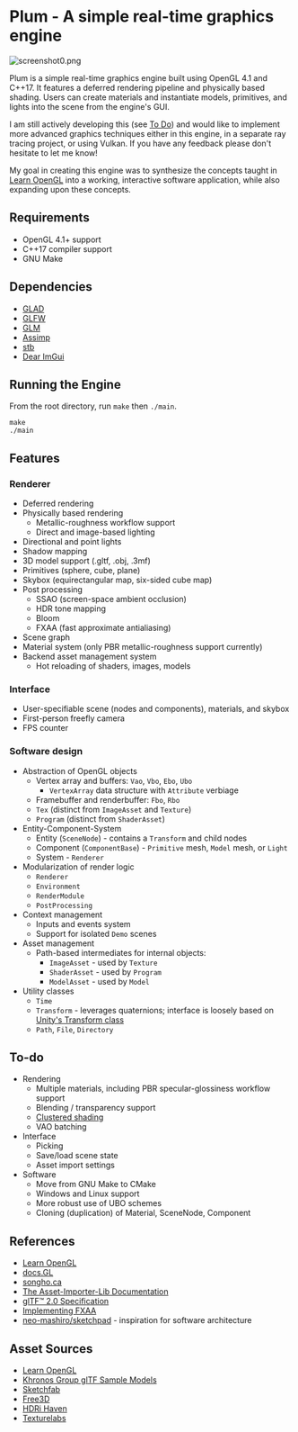 # Plum - A simple real-time graphics engine

![screenshot0.png](docs/images/screenshot0.png)

Plum is a simple real-time graphics engine built using OpenGL 4.1 and C++17. It features a deferred rendering pipeline and physically based shading. Users can create materials and instantiate models, primitives, and lights into the scene from the engine's GUI.

I am still actively developing this (see [To Do](#to-do)) and would like to implement more advanced graphics techniques either in this engine, in a separate ray tracing project, or using Vulkan. If you have any feedback please don't hesitate to let me know!

My goal in creating this engine was to synthesize the concepts taught in [Learn OpenGL](https://learnopengl.com) into a working, interactive software application, while also expanding upon these concepts.

## Requirements
* OpenGL 4.1+ support
* C++17 compiler support
* GNU Make

## Dependencies
* [GLAD](https://github.com/Dav1dde/glad)
* [GLFW](https://www.glfw.org)
* [GLM](https://glm.g-truc.net/)
* [Assimp](https://assimp-docs.readthedocs.io/en/)
* [stb](https://github.com/nothings/stb)
* [Dear ImGui](https://github.com/ocornut/imgui)

## Running the Engine
From the root directory, run `make` then `./main`.

    make
    ./main

## Features
### Renderer
* Deferred rendering
* Physically based rendering
    * Metallic-roughness workflow support
    * Direct and image-based lighting
* Directional and point lights
* Shadow mapping
* 3D model support (.gltf, .obj, .3mf)
* Primitives (sphere, cube, plane)
* Skybox (equirectangular map, six-sided cube map)
* Post processing
    * SSAO (screen-space ambient occlusion)
    * HDR tone mapping
    * Bloom
    * FXAA (fast approximate antialiasing)
* Scene graph
* Material system (only PBR metallic-roughness support currently)
* Backend asset management system
    * Hot reloading of shaders, images, models
### Interface
* User-specifiable scene (nodes and components), materials, and skybox
* First-person freefly camera
* FPS counter
### Software design
* Abstraction of OpenGL objects
    * Vertex array and buffers: `Vao`, `Vbo`, `Ebo`, `Ubo`
        * `VertexArray` data structure with `Attribute` verbiage
    * Framebuffer and renderbuffer: `Fbo`, `Rbo`
    * `Tex` (distinct from `ImageAsset` and `Texture`)
    * `Program` (distinct from `ShaderAsset`)
* Entity-Component-System
    * Entity (`SceneNode`) - contains a `Transform` and child nodes
    * Component (`ComponentBase`) - `Primitive` mesh, `Model` mesh, or `Light`
    * System - `Renderer`
* Modularization of render logic
    * `Renderer`
    * `Environment`
    * `RenderModule`
    * `PostProcessing`
* Context management
    * Inputs and events system
    * Support for isolated `Demo` scenes
* Asset management
    * Path-based intermediates for internal objects:
        * `ImageAsset` - used by `Texture`
        * `ShaderAsset` - used by `Program`
        * `ModelAsset` - used by `Model`
* Utility classes
    * `Time`
    * `Transform` - leverages quaternions; interface is loosely based on [Unity's Transform class](https://docs.unity3d.com/6000.1/Documentation/ScriptReference/Transform.html)
    * `Path`, `File`, `Directory`

## To-do
* Rendering
    * Multiple materials, including PBR specular-glossiness workflow support
    * Blending / transparency support
    * [Clustered shading](https://www.humus.name/Articles/PracticalClusteredShading.pdf)
    * VAO batching
* Interface
    * Picking
    * Save/load scene state
    * Asset import settings
* Software
    * Move from GNU Make to CMake
    * Windows and Linux support
    * More robust use of UBO schemes
    * Cloning (duplication) of Material, SceneNode, Component

## References
* [Learn OpenGL](https://learnopengl.com)
* [docs.GL](https://docs.gl)
* [songho.ca](https://www.songho.ca/opengl/gl_sphere.html)
* [The Asset-Importer-Lib Documentation](https://assimp-docs.readthedocs.io/en/v5.3.0/)
* [glTF™ 2.0 Specification](https://registry.khronos.org/glTF/specs/2.0/glTF-2.0.html)
* [Implementing FXAA](https://blog.simonrodriguez.fr/articles/2016/07/implementing_fxaa.html)
* [neo-mashiro/sketchpad](https://github.com/neo-mashiro/sketchpad) - inspiration for software architecture

## Asset Sources
* [Learn OpenGL](https://learnopengl.com)
* [Khronos Group glTF Sample Models](https://github.com/KhronosGroup/glTF-Sample-Models)
* [Sketchfab](https://sketchfab.com/features/gltf)
* [Free3D](https://free3d.com)
* [HDRi Haven](https://hdri-haven.com)
* [Texturelabs](https://texturelabs.org)

